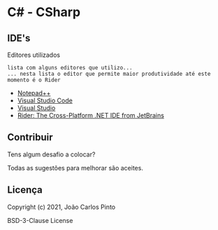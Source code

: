 ﻿# C# - CSharp


## IDE's

Editores utilizados
```
lista com alguns editores que utilizo...
... nesta lista o editor que permite maior produtividade até este momento é o Rider
```


* [Notepad++](https://notepad-plus-plus.org/)
* [Visual Studio Code](https://code.visualstudio.com/)
* [Visual Studio](https://visualstudio.microsoft.com/)
* [Rider: The Cross-Platform .NET IDE from JetBrains](https://www.jetbrains.com/rider/)


## Contribuir

Tens algum desafio a colocar?

Todas as sugestões para melhorar são aceites.


## Licença

Copyright (c) 2021, João Carlos Pinto 

BSD-3-Clause License
